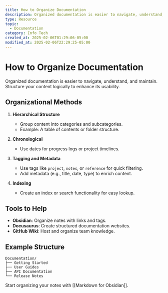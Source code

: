 ```yaml
---
title: How to Organize Documentation
description: Organized documentation is easier to navigate, understand, and maintain. Structure your content logically to enhance its usability.
type: Resource
topic:
  - Documentation
category: Info Tech
created_at: 2025-02-06T01:29:06-05:00
modified_at: 2025-02-06T22:29:25-05:00
---
```


# How to Organize Documentation
Organized documentation is easier to navigate, understand, and maintain. Structure your content logically to enhance its usability.

## Organizational Methods
1. **Hierarchical Structure**
   - Group content into categories and subcategories.
   - Example: A table of contents or folder structure.

2. **Chronological**
   - Use dates for progress logs or project timelines.

3. **Tagging and Metadata**
   - Use tags like `project`, `notes`, or `reference` for quick filtering.
   - Add metadata (e.g., title, date, type) to enrich content.

4. **Indexing**
   - Create an index or search functionality for easy lookup.

## Tools to Help
- **Obsidian**: Organize notes with links and tags.
- **Docusaurus**: Create structured documentation websites.
- **GitHub Wiki**: Host and organize team knowledge.

## Example Structure
```plaintext
Documentation/
├── Getting Started
├── User Guides
├── API Documentation
└── Release Notes
```

Start organizing your notes with [[Markdown for Obsidian]].
